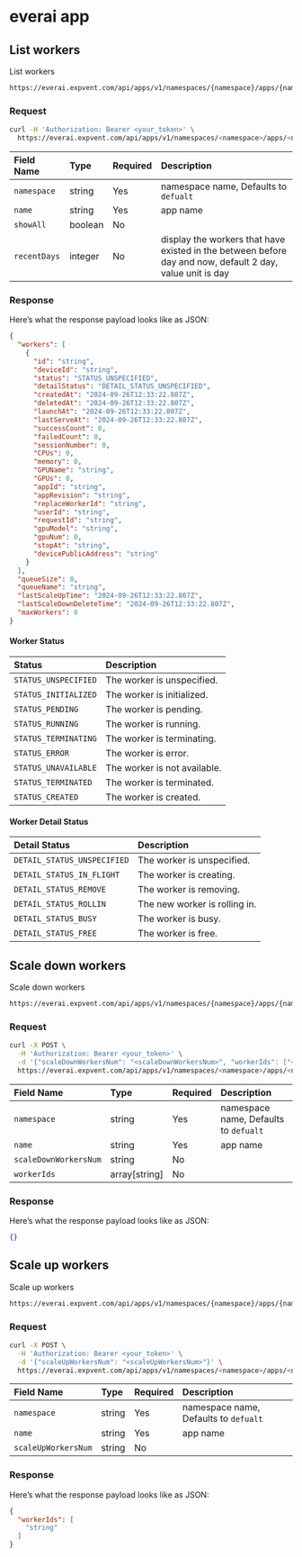 # everai app

## List workers

List workers

```bash
https://everai.expvent.com/api/apps/v1/namespaces/{namespace}/apps/{name}/workers
```

### Request

```bash
curl -H 'Authorization: Bearer <your_token>' \
  https://everai.expvent.com/api/apps/v1/namespaces/<namespace>/apps/<name>/workers
```

|Field Name |Type |Required |Description |
|:-------------- |:--------------|:--------------|:--------------|
|`namespace` | string| Yes | namespace name, Defaults to `defualt`|
|`name` | string| Yes |app name|
|`showAll`   |boolean | No ||
|`recentDays`  |integer | No |display the workers that have existed in the between before day and now, default 2 day, value unit is day|

### Response

Here’s what the response payload looks like as JSON:

```json
{
  "workers": [
    {
      "id": "string",
      "deviceId": "string",
      "status": "STATUS_UNSPECIFIED",
      "detailStatus": "DETAIL_STATUS_UNSPECIFIED",
      "createdAt": "2024-09-26T12:33:22.807Z",
      "deletedAt": "2024-09-26T12:33:22.807Z",
      "launchAt": "2024-09-26T12:33:22.807Z",
      "lastServeAt": "2024-09-26T12:33:22.807Z",
      "successCount": 0,
      "failedCount": 0,
      "sessionNumber": 0,
      "CPUs": 0,
      "memory": 0,
      "GPUName": "string",
      "GPUs": 0,
      "appId": "string",
      "appRevision": "string",
      "replaceWorkerId": "string",
      "userId": "string",
      "requestId": "string",
      "gpuModel": "string",
      "gpuNum": 0,
      "stopAt": "string",
      "devicePublicAddress": "string"
    }
  ],
  "queueSize": 0,
  "queueName": "string",
  "lastScaleUpTime": "2024-09-26T12:33:22.807Z",
  "lastScaleDownDeleteTime": "2024-09-26T12:33:22.807Z",
  "maxWorkers": 0
}
```

#### Worker Status

|Status |Description |
|:-------------- |:--------------|
|`STATUS_UNSPECIFIED` |The worker is unspecified. |
|`STATUS_INITIALIZED` |The worker is initialized. |
|`STATUS_PENDING` |The worker is pending. |
|`STATUS_RUNNING` |The worker is running. |
|`STATUS_TERMINATING` |The worker is terminating. |
|`STATUS_ERROR` |The worker is error. |
|`STATUS_UNAVAILABLE` |The worker is not available.|
|`STATUS_TERMINATED` |The worker is terminated.|
|`STATUS_CREATED` |The worker is created. |

#### Worker Detail Status

|Detail Status |Description |
|:-------------- |:--------------|
|`DETAIL_STATUS_UNSPECIFIED` |The worker is unspecified.|
|`DETAIL_STATUS_IN_FLIGHT` |The worker is creating.|
|`DETAIL_STATUS_REMOVE` |The worker is removing.|
|`DETAIL_STATUS_ROLLIN` |The new worker is rolling in.|
|`DETAIL_STATUS_BUSY` |The worker is busy.|
|`DETAIL_STATUS_FREE` |The worker is free.|

## Scale down workers

Scale down workers

```bash
https://everai.expvent.com/api/apps/v1/namespaces/{namespace}/apps/{name}/workers:scale-down
```

### Request

```bash
curl -X POST \
  -H 'Authorization: Bearer <your_token>' \
  -d '{"scaleDownWorkersNum": "<scaleDownWorkersNum>", "workerIds": ["<workerIds>"]}' \
  https://everai.expvent.com/api/apps/v1/namespaces/<namespace>/apps/<name>/workers:scale-down
```

|Field Name |Type |Required |Description |
|:-------------- |:--------------|:--------------|:--------------|
|`namespace` | string|Yes | namespace name, Defaults to `defualt`|
|`name` | string|Yes |app name|
|`scaleDownWorkersNum`   |string |No ||
|`workerIds`  |array[string] |No ||

### Response

Here’s what the response payload looks like as JSON:

```json
{}
```

## Scale up workers

Scale up workers

```bash
https://everai.expvent.com/api/apps/v1/namespaces/{namespace}/apps/{name}/workers:scale-up
```

### Request

```bash
curl -X POST \
  -H 'Authorization: Bearer <your_token>' \
  -d '{"scaleUpWorkersNum": "<scaleUpWorkersNum>"}' \
  https://everai.expvent.com/api/apps/v1/namespaces/<namespace>/apps/<name>/workers:scale-up
```

|Field Name |Type |Required |Description |
|:-------------- |:--------------|:--------------|:--------------|
|`namespace` | string|Yes | namespace name, Defaults to `defualt`|
|`name` | string|Yes |app name|
|`scaleUpWorkersNum` |string |No ||

### Response

Here’s what the response payload looks like as JSON:

```json
{
  "workerIds": [
    "string"
  ]
}
```